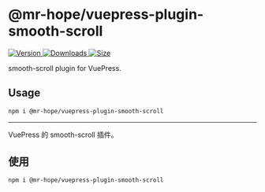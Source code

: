 # @mr-hope/vuepress-plugin-smooth-scroll

[![Version](https://img.shields.io/npm/v/@mr-hope/vuepress-plugin-smooth-scroll.svg?style=flat-square&logo=npm) ![Downloads](https://img.shields.io/npm/dm/@mr-hope/vuepress-plugin-smooth-scroll.svg?style=flat-square&logo=npm) ![Size](https://img.shields.io/bundlephobia/min/@mr-hope/vuepress-plugin-smooth-scroll?style=flat-square&logo=npm)](https://www.npmjs.com/package/@mr-hope/vuepress-plugin-smooth-scroll)

smooth-scroll plugin for VuePress.

## Usage

```bash
npm i @mr-hope/vuepress-plugin-smooth-scroll
```

---

VuePress 的 smooth-scroll 插件。

## 使用

```bash
npm i @mr-hope/vuepress-plugin-smooth-scroll
```
